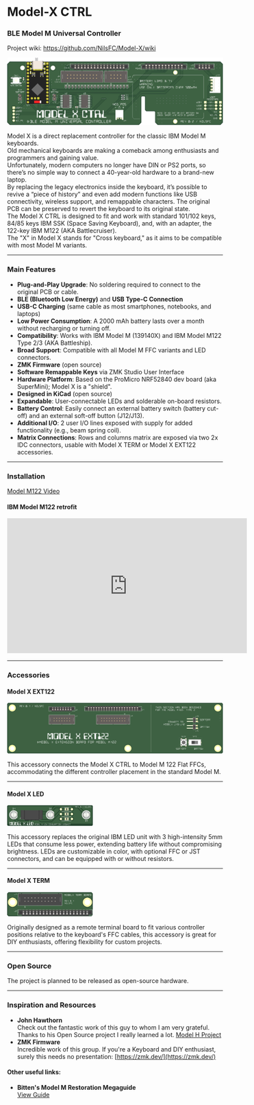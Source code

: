 # **Model-X CTRL**
### **BLE Model M Universal Controller**
Project wiki: https://github.com/NilsFC/Model-X/wiki

![Model X](./Pics/Resources/Model%20X%20CTRL%20(Int.Batt.SW)_16b.png)

Model X is a direct replacement controller for the classic IBM Model M keyboards.<br>
Old mechanical keyboards are making a comeback among enthusiasts and programmers and gaining value.<br>
Unfortunately, modern computers no longer have DIN or PS2 ports, so there’s no simple way to connect a 40-year-old hardware to a brand-new laptop.<br>
By replacing the legacy electronics inside the keyboard, it’s possible to revive a “piece of history” and even add modern functions like USB connectivity, wireless support, and remappable characters. The original PCB can be preserved to revert the keyboard to its original state.<br>
The Model X CTRL is designed to fit and work with standard 101/102 keys, 84/85 keys IBM SSK (Space Saving Keyboard), and, with an adapter, the 122-key IBM M122 (AKA Battlecruiser).<br>
The "X" in Model X stands for "Cross keyboard," as it aims to be compatible with most Model M variants.

---

### **Main Features**
  - **Plug-and-Play Upgrade**: No soldering required to connect to the original PCB or cable.
  - **BLE (Bluetooth Low Energy)** and **USB Type-C Connection**
  - **USB-C Charging** (same cable as most smartphones, notebooks, and laptops)
  - **Low Power Consumption**: A 2000 mAh battery lasts over a month without recharging or turning off.
  - **Compatibility**: Works with IBM Model M (139140X) and IBM Model M122 Type 2/3 (AKA Battleship).
  - **Broad Support**: Compatible with all Model M FFC variants and LED connectors.
  - **ZMK Firmware** (open source)
  - **Software Remappable Keys** via ZMK Studio User Interface
  - **Hardware Platform**: Based on the ProMicro NRF52840 dev board (aka SuperMini); Model X is a "shield".
  - **Designed in KiCad** (open source)
  - **Expandable**: User-connectable LEDs and solderable on-board resistors.
  - **Battery Control**: Easily connect an external battery switch (battery cut-off) and an external soft-off button (J12/J13).
  - **Additional I/O**: 2 user I/O lines exposed with supply for added functionality (e.g., beam spring coil).
  - **Matrix Connections**: Rows and columns matrix are exposed via two 2x IDC connectors, usable with Model X TERM or Model X EXT122 accessories.

---

### **Installation**
[Model M122 Video](Pics/Model%20M122/Model%20X%20Ctrl%20in%20Model%20M122.mp4?raw=true)
#### **IBM Model M122 retrofit**  
<iframe width="560" height="315" 
        src="https://www.youtube.com/embed/8x1GVP27KWM" 
        frameborder="0" 
        allow="accelerometer; autoplay; clipboard-write; encrypted-media; gyroscope; picture-in-picture" 
        allowfullscreen>
</iframe>


---

### **Accessories**

#### **Model X EXT122**  
<img src="./Pics/Resources/Model%20X%20EXT122%20(J7%202x07)_16b.png" alt="Model X EXT122" width="600">

This accessory connects the Model X CTRL to Model M 122 Flat FFCs, accommodating the different controller placement in the standard Model M.

---

#### **Model X LED**  
<img src="./Pics/Resources/Model%20X%20LED_16b.png" alt="Model X LED" width="200">

This accessory replaces the original IBM LED unit with 3 high-intensity 5mm LEDs that consume less power, extending battery life without compromising brightness. LEDs are customizable in color, with optional FFC or JST connectors, and can be equipped with or without resistors.

---

#### **Model X TERM**  
<img src="./Pics/Resources/Model%20X%20TERM_16b.png" alt="Model X TERM" width="200">

Originally designed as a remote terminal board to fit various controller positions relative to the keyboard's FFC cables, this accessory is great for DIY enthusiasts, offering flexibility for custom projects.

---

### **Open Source**
The project is planned to be released as open-source hardware.

---

### **Inspiration and Resources**

- **John Hawthorn**  
Check out the fantastic work of this guy to whom I am very grateful. Thanks to his Open Source project I really learned a lot.  [Model H Project](https://modelh.club/)  
- **ZMK Firmware**  
Incredible work of this group. If you're a Keyboard and DIY enthusiast, surely this needs no presentation: [https://zmk.dev/](https://zmk.dev/)  

#### Other useful links:
- **Bitten's Model M Restoration Megaguide**  
  [View Guide](https://photos.google.com/share/AF1QipOkRh4Wn0OBdTQppsHGt_hizKJ_D73hiwTTOsZsvn9ZJFifN0-klXLtLuJNfa2Axg?pli=1&key=OENXSXY5NVk3alZDZ0dCcEMxR05kZHZtaFBqanN3)
